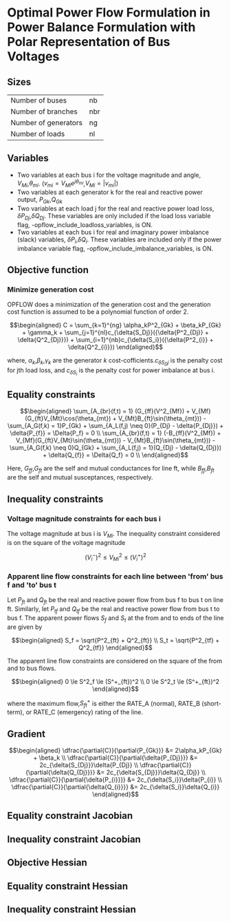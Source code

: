 # Optimal Power Flow Formulation in Power Balance Formulation with Polar Representation of Bus Voltages

## Sizes

<table>
<tr>
<td>Number of buses</td> <td>nb</td>
</tr>
<tr>
<td>Number of branches</td> <td>nbr</td>
</tr>
<tr>
<td>Number of generators</td> <td>ng</td>
</tr>
<tr>
<td>Number of loads</td> <td>nl</td>
</tr>
</table>

## Variables

- Two variables at each bus i for the voltage magnitude and angle, $`V_{Mi}`$,$`\theta_{mi}`$. ($`{v}_{mi} = V_{Mi}e^{j\theta_{mi}}`$,$`V_{Mi}= \left | {v}_{mi} \right | `$)
- Two variables at each generator k for the real and reactive power output, $`P_{Gk}`$,$`Q_{Gk}`$
- Two variables at each load j for the real and reactive power load loss, $`\delta{P_{Dj}}`$,$`\delta{Q_{Dj}}`$. These variables are only included 
if the load loss variable flag, -opflow_include_loadloss_variables, is ON.
- Two variables at each bus i for real and imaginary power imbalance (slack) variables, $`\delta{P_{i}}`$,$`\delta{Q_{i}}`$. These variables are included
only if the power imbalance variable flag, -opflow_include_imbalance_variables, is ON.


## Objective function

### Minimize generation cost
OPFLOW does a minimization of the generation cost and the generation cost function is assumed to be a polynomial function of order 2.
```math
\begin{aligned}
C = \sum_{k=1}^{ng} \alpha_kP^2_{Gk} + \beta_kP_{Gk} + \gamma_k + \sum_{j=1}^{nl}c_{\delta{S_Dj}}({\delta{P^2_{Dj}} + \delta{Q^2_{Dj}}}) 
+ \sum_{i=1}^{nb}c_{\delta{S_i}}({\delta{P^2_{i}} + \delta{Q^2_{i}}})
\end{aligned}
```
where, $`\alpha_k`$,$`\beta_k`$,$`\gamma_k`$ are the generator $`k`$ cost-cofficients.$`c_{\delta{S_Dj}}`$ is the penalty cost for jth load loss, 
and $`c_{\delta{S_i}}`$ is the penalty cost for power imbalance at bus i.

## Equality constraints

```math
\begin{aligned}
\sum_{A_{br}(f,t) = 1} (G_{ff}(V^2_{Mf}) + V_{Mf}(G_{ft}V_{Mt}\cos(\theta_{mt}) + V_{Mt}B_{ft}\sin(\theta_{mt}))
- \sum_{A_G(f,k) = 1}P_{Gk} + \sum_{A_L(f,j) \neq 0}(P_{Dj} - \delta{P_{Dj}}) + \delta{P_{f}} = \Delta{P_f} = 0 \\
\sum_{A_{br}(f,t) = 1} (-B_{ff}(V^2_{Mf}) + V_{Mf}(G_{ft}V_{Mt}\sin(\theta_{mt})) - V_{Mt}B_{ft}\sin(\theta_{mt}))
    - \sum_{A_G(f,k) \neq 0}Q_{Gk} + \sum_{A_L(f,j) = 1}(Q_{Dj} - \delta{Q_{Dj}}) + \delta{Q_{f}} = \Delta{Q_f} = 0 \\
\end{aligned}
```
Here, $`G_{ff}`$,$`G_{ft}`$ are the self and mutual conductances for line ft, while $`B_{ff}`$,$`B_{ft}`$ are the
self and mutual susceptances, respectively.


## Inequality constraints

### Voltage magnitude constraints for each bus i
The voltage magnitude at bus i is $`V_{Mi} `$. The inequality constraint considered is on the square of the voltage magnitude
```math
(V^-_i)^2 \le V^2_{Mi}  \le (V^+_i)^2
```
### Apparent line flow constraints for each line between 'from' bus f and 'to' bus t
Let $`P_{ft}`$ and $`Q_{ft}`$ be the real and reactive power flow from bus f to bus t on line ft. 
Similarly, let $`P_{tf}`$ and $`Q_{tf}`$ be the real and reactive power flow from bus t to bus f.
The apparent power flows $`S_{f}`$ and $`S_{t}`$ at the from and to ends of the line are given by
```math
\begin{aligned}
S_f = \sqrt{P^2_{ft} + Q^2_{ft}} \\
S_t = \sqrt{P^2_{tf} + Q^2_{tf}}
\end{aligned}
```
The apparent line flow constraints are considered on the square of the from and to bus flows.
```math
\begin{aligned}
0 \le S^2_f \le (S^+_{ft})^2 \\
0 \le S^2_t \le (S^+_{ft})^2
\end{aligned}
```
where the maximum flow,$`S^+_{ft}`$ is either the RATE_A (normal), RATE_B (short-term), or RATE_C (emergency) rating of the line.



## Gradient

```math
\begin{aligned}
\dfrac{\partial{C}}{\partial{P_{Gk}}} &= 2\alpha_kP_{Gk} + \beta_k \\
\dfrac{\partial{C}}{\partial{\delta{P_{Dj}}}} &= 2c_{\delta{S_{Dj}}}\delta{P_{Dj}} \\
\dfrac{\partial{C}}{\partial{\delta{Q_{Dj}}}} &= 2c_{\delta{S_{Dj}}}\delta{Q_{Dj}} \\
\dfrac{\partial{C}}{\partial{\delta{P_{i}}}} &= 2c_{\delta{S_i}}\delta{P_{i}} \\
\dfrac{\partial{C}}{\partial{\delta{Q_{i}}}} &= 2c_{\delta{S_i}}\delta{Q_{i}}
\end{aligned}
```


## Equality constraint Jacobian
## Inequality constraint Jacobian
## Objective Hessian
## Equality constraint Hessian
## Inequality constraint Hessian